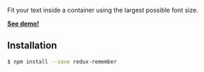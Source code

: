 Fit your text inside a container using the largest possible font size.

[__See demo!__](https://rawgit.com/zewish/afontsize/master/demo.html)

Installation
------------
```bash
$ npm install --save redux-remember
```
